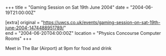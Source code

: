 +++
title = "Gaming Session on Sat 19th June 2004"
date = "2004-06-19T21:00:00Z"

[extra]
original = "https://uwcs.co.uk/events/gaming-session-on-sat-19th-june-2004-1474488951789/"    
end = "2004-06-20T04:00:00Z"
location = "Physics Concourse Computer Rooms"
+++

Meet in The Bar (Airport) at 9pm for food and drink


